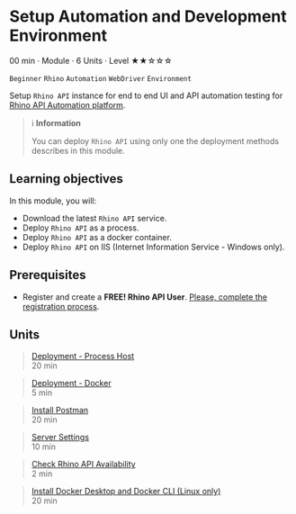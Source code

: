 # Setup Automation and Development Environment
00 min · Module · 6 Units · Level ★★☆☆☆

`Beginner` `Rhino` `Automation` `WebDriver` `Environment`

Setup `Rhino API` instance for end to end UI and API automation testing for [Rhino API Automation platform](https://github.com/savanna-projects/rhino-agent).

> :information_source: **Information**
> 
> You can deploy `Rhino API` using only one the deployment methods describes in this module.

## Learning objectives
In this module, you will:

* Download the latest `Rhino API` service.
* Deploy `Rhino API` as a process.
* Deploy `Rhino API` as a docker container.
* Deploy `Rhino API` on IIS (Internet Information Service - Windows only).

## Prerequisites
* Register and create a **FREE! Rhino API User**. [Please, complete the registration process](./../CreateRhinoAccount.md).

## Units
> [Deployment - Process Host](./01.DeploymentProcessHost.md)  
  20 min  
 
> [Deployment - Docker](./02.DeploymentDocker.md)  
  5 min  

> [Install Postman](./03.DeploymentIIS.md)  
  20 min  

> [Server Settings](./04.ServerSettings.md)  
  10 min  

> [Check Rhino API Availability](./05.CheckRhinoAPIAvailability.md)  
  2 min  

> [Install Docker Desktop and Docker CLI (Linux only)](./06.InstallDockerDesktopAndCli.md)  
  20 min  
